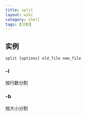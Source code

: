```yaml
---
title: split
layout: wiki
category: shell
tags: [分割]
---
```


## 实例

~~~
split [options] old_file new_file
~~~

### -l

按行数分割

### -b

按大小分割
